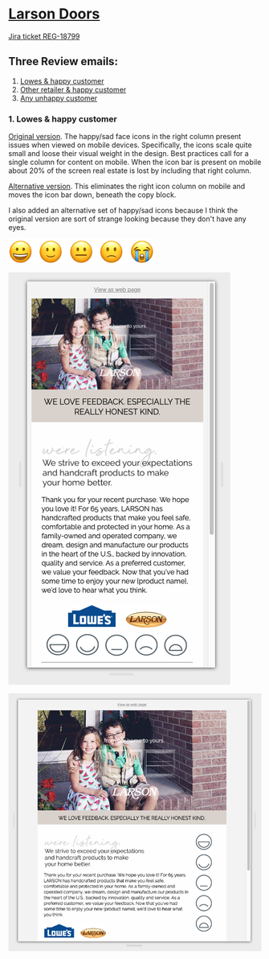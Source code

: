 # [Larson Doors](#top)

[Jira ticket REG-18799](https://registria.atlassian.net/browse/REG-18799)

## Three Review emails:

1. [Lowes & happy customer](https://scottbickell.github.io/18799-larson-doors-customer-reviews/01-happy-customer-lowes.html)
2. [Other retailer & happy customer](https://scottbickell.github.io/18799-larson-doors-customer-reviews/02-happy-customer-other.html)
3. [Any unhappy customer](https://scottbickell.github.io/18799-larson-doors-customer-reviews/03-unhappy-customer.html)

### 1\. Lowes & happy customer 

[Original version](https://scottbickell.github.io/18799-larson-doors-customer-reviews/01-happy-customer-lowes.html). The happy/sad face icons in the right column present issues when viewed on mobile devices. Specifically, the icons scale quite small and loose their visual weight in the design. Best practices call for a single column for content on mobile. When the icon bar is present on mobile about 20% of the screen real estate is lost by including that right column.

[Alternative version](https://scottbickell.github.io/18799-larson-doors-customer-reviews/01-happy-customer-lowes-alt.html). This eliminates the right icon column on mobile and moves the icon bar down, beneath the copy block.

I also added an alternative set of happy/sad icons because I think the original version are sort of strange looking because they don't have any eyes.

![happy-sad-faces-2.png](assets/happy-sad-faces-2.png)

![mobile.png](assets/mobile.png)

![desktop.png](assets/desktop.png)
